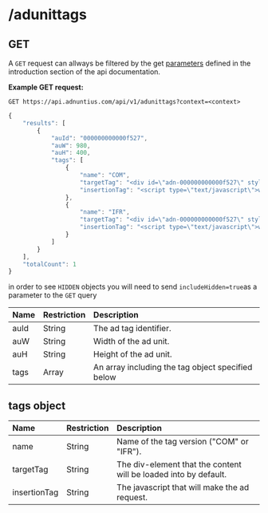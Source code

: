 # /adunittags

## GET

A `GET` request can allways be filtered by the get [parameters](http://docs.adnuntius.com/api/api-requests) defined in the introduction section of the api documentation.

**Example GET request:**

```http
GET https://api.adnuntius.com/api/v1/adunittags?context=<context>
```

```javascript
{
    "results": [
        {
            "auId": "000000000000f527",
            "auW": 980,
            "auH": 400,
            "tags": [
                {
                    "name": "COM",
                    "targetTag": "<div id=\"adn-000000000000f527\" style=\"display:none\"></div>",
                    "insertionTag": "<script type=\"text/javascript\">window.adn = window.adn || {}; adn.calls = adn.calls || []; adn.calls.push(function() { adn.request({ env: 'production', adUnits: [ {auId: '000000000000f527', auW: 980, auH: 400 } ]}); });</script>"
                },
                {
                    "name": "IFR",
                    "targetTag": "<div id=\"adn-000000000000f527\" style=\"display:none\"></div>",
                    "insertionTag": "<script type=\"text/javascript\">window.adn = window.adn || {}; adn.calls = adn.calls || []; adn.calls.push(function() { adn.request({ auId: '000000000000f527', auW: 980, auH: 400, env: 'production' }); });</script>"
                }
            ]
        }
    ],
    "totalCount": 1
}
```

in order to see `HIDDEN` objects you will need to send `includeHidden=true`as a parameter to the `GET` query

| Name | Restriction | Description |
| :--- | :--- | :--- |
| auId | String | The ad tag identifier. |
| auW | String | Width of the ad unit. |
| auH | String | Height of the ad unit. |
| tags | Array | An array including the tag object specified below |

## tags object

| Name | Restriction | Description |
| :--- | :--- | :--- |
| name | String | Name of the tag version \("COM" or "IFR"\). |
| targetTag | String | The div-element that the content will be loaded into by default. |
| insertionTag | String | The javascript that will make the ad request. |

